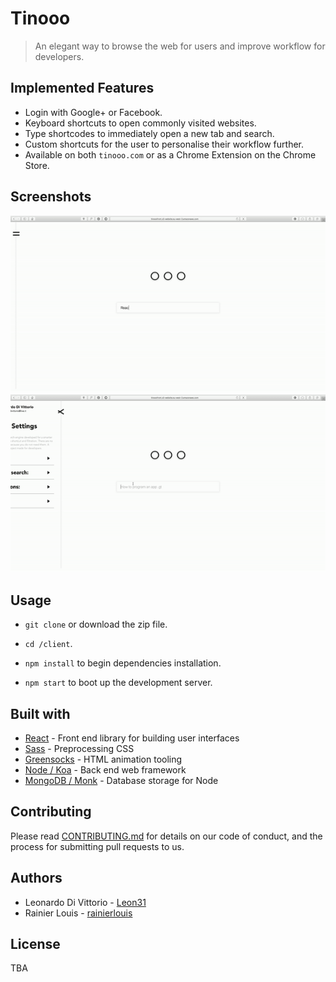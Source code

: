 # Tinooo

> An elegant way to browse the web for users and improve workflow for developers.

## Implemented Features

* Login with Google+ or Facebook.
* Keyboard shortcuts to open commonly visited websites.
* Type shortcodes to immediately open a new tab and search.
* Custom shortcuts for the user to personalise their workflow further.
* Available on both `tinooo.com` or as a Chrome Extension on the Chrome Store.

## Screenshots

![](./tinooo.gif)![](./tinooo_shortcut.gif)

## Usage

* `git clone` or download the zip file.

* `cd /client`.

* `npm install` to begin dependencies installation.

* `npm start` to boot up the development server.


## Built with

* [React](https://reactjs.org/) - Front end library for building user interfaces
* [Sass](https://sass-lang.com/) - Preprocessing CSS
* [Greensocks](https://greensock.com/) - HTML animation tooling
* [Node / Koa](http://koajs.com/) - Back end web framework
* [MongoDB / Monk](https://github.com/Automattic/monk) - Database storage for Node

## Contributing

Please read [CONTRIBUTING.md](./CONTRIBUTING.md) for details on our code of conduct, and the process for submitting pull requests to us.

## Authors

* Leonardo Di Vittorio - [Leon31](https://github.com/Leon31)
* Rainier Louis - [rainierlouis](https://github.com/rainierlouis)

## License

TBA
